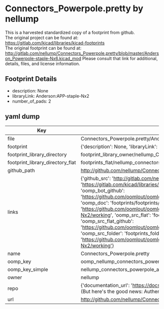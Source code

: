 # Connectors_Powerpole.pretty by nellump  
This is a harvested standardized copy of a footprint from github.  
The original project can be found at:  
https://gitlab.com/kicad/libraries/kicad-footprints  
The original footprint can be found at:
http://gitlab.com/nellump/Connectors_Powerpole.pretty/blob/master/Anderson_Powerpole-staple-Nx6.kicad_mod
Please consult that link for additional, details, files, and license information.  
## Footprint Details
* description: None  
* libraryLink: Anderson:APP-staple-Nx2  
* number_of_pads: 2  
## yaml dump  
| Key | Value |  
| --- | --- |  
| file | Connectors_Powerpole.pretty/Anderson_Powerpole-staple-Nx2.kicad_mod |  
| footprint | {'description': None, 'libraryLink': 'Anderson:APP-staple-Nx2', 'number_of_pads': 2} |  
| footprint_library_directory | footprint_library_owner/nellump_Connectors_Powerpole.pretty |  
| footprint_library_directory_flat | footprints_flat/nellump_connectors_powerpole_anderson_powerpole_staple_nx2/working |  
| github_path | http://github.com/nellump/Connectors_Powerpole.pretty/blob/master/Anderson_Powerpole-staple-Nx2.kicad_mod |  
| links | {'github_src': 'http://gitlab.com/nellump/Connectors_Powerpole.pretty/blob/master/Anderson_Powerpole-staple-Nx6.kicad_mod', 'github_src_repo': 'https://gitlab.com/kicad/libraries/kicad-footprints', 'oomp_bot': 'footprints/nellump_connectors_powerpole_anderson_powerpole_staple_nx2/working', 'oomp_bot_github': 'https://github.com/oomlout/oomlout_oomp_footprint_bot/tree/main/footprints/nellump_connectors_powerpole_anderson_powerpole_staple_nx2/working', 'oomp_doc': 'footprints/footprints/nellump/Connectors_Powerpole/Anderson_Powerpole-staple-Nx2/working/', 'oomp_doc_github': 'https://github.com/oomlout/oomlout_oomp_footprint_doc/tree/main/footprints/footprints/nellump/Connectors_Powerpole/Anderson_Powerpole-staple-Nx2/working', 'oomp_src_flat': 'footprints_flat/footprints_flat/nellump_connectors_powerpole_anderson_powerpole_staple_nx2/working', 'oomp_src_flat_github': 'https://github.com/oomlout/oomlout_oomp_footprint_src/tree/main/footprints_flat/nellump_connectors_powerpole_anderson_powerpole_staple_nx2/working', 'oomp_src_folder': 'footprints_folder/footprints_folder/nellump/Connectors_Powerpole/Anderson_Powerpole-staple-Nx2/working', 'oomp_src_folder_github': 'https://github.com/oomlout/oomlout_oomp_footprint_src/tree/main/footprints_folder/nellump/Connectors_Powerpole/Anderson_Powerpole-staple-Nx2/working'} |  
| name | Connectors_Powerpole.pretty |  
| oomp_key | oomp_nellump_connectors_powerpole_anderson_powerpole_staple_nx2 |  
| oomp_key_simple | nellump_connectors_powerpole_anderson_powerpole_staple_nx2 |  
| owner | nellump |  
| repo | {'documentation_url': 'https://docs.github.com/rest/overview/resources-in-the-rest-api#rate-limiting', 'message': "API rate limit exceeded for 84.66.173.59. (But here's the good news: Authenticated requests get a higher rate limit. Check out the documentation for more details.)"} |  
| url | http://github.com/nellump/Connectors_Powerpole.pretty |  

